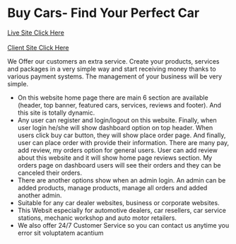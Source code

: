 # Buy Cars- Find Your Perfect Car

<a href="https://assignment12-85207.web.app/" target="_blank" rel="noopener noreferrer">Live Site Click Here </a> </br> </br>
<a href="https://github.com/Developersagor/Buy-Cars--Find-Your-Perfect-Car" target="_blank" rel="noopener noreferrer">Client Site Click Here </a>

<p>We Offer our customers an extra service. Create your products, services and packages in a very simple way and start receiving money thanks to various payment systems. The management of your business will be very simple.</p>

<ul>
  <li>On this website home page there are main 6 section are available (header, top banner, featured 
  cars, services, reviews and footer). And this site is totally dynamic.</li>
  <li>Any user can register and login/logout on this website. Finally, when user login he/she will show 
dashboard option on top header. When users click buy car button, they will show place order 
page. And finally, user can place order with provide their information. There are many pay, add 
review, my orders option for general users. User can add review about this website and it will 
show home page reviews section. My orders page on dashboard users will see their orders and 
they can be canceled their orders.</li>
  <li>
   There are another options show when an admin login. An admin can be added products, 
manage products, manage all orders and added another admin.

  </li>
  <li>
    Suitable for any car dealer websites, business or corporate websites.
  </li>
  <li>
    This Websit especially for automotive dealers, car resellers, car service stations, mechanic workshop and auto motor retailers.
  </li>
  <li>We also offer 24/7 Customer Service so you can contact us anytime you error sit voluptatem acantium</li>
</ul>
